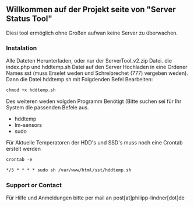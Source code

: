 ## Willkommen auf der Projekt seite von "Server Status Tool"

Diesi tool ermöglich ohne Großen aufwan keine Server zu überwachen.

### Instalation

Alle Dateten Herunterladen, oder nur der ServerTool_v2.zip Datei. die index.php und hddtemp.sh Datei auf den Server Hochladen in eine Ordener Names sst (muss Erselet weden und Schreibrechet (777) vergeben weden). Dann die Datei hddtemp.sh mit Folgdenden Befel Bearbeiten:
```markdown
chmod +x hddtemp.sh
```
Des weiteren weden volgden Programm Benötigt (Bitte suchen sei für Ihr System die passenden Befele aus.

- hddtemp
- lm-sensors
- sudo

Für Aktuelle Temperatoren der HDD's und SSD's muss noch eine Crontab erstelt werden
```markdown
crontab -e

*/5 * * * * sudo sh /var/www/html/sst/hddtemp.sh
```



### Support or Contact

Für Hilfe und Anmeldungen bitte per mail an post[at]philipp-lindner[dot]de
